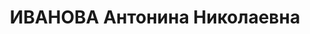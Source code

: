 ---
title: ИВАНОВА Антонина Николаевна
description: 'Род. в 1914. Проживала: г. Горький. Лаборант завода "Нефтегаз" №2

  Арестована в 1937. Обв. по ст. 17-58-8, 58-11. Приговор: ВК ВС СССР – 8 лет ИТЛ,
  5г.п/п.Освобождена 09.46г'
---